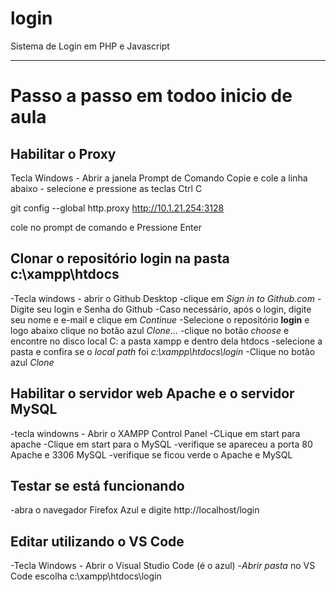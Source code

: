 # login
Sistema de Login em PHP e Javascript

---
# Passo a passo em todoo inicio de aula

## Habilitar o Proxy
 Tecla Windows - Abrir a janela Prompt de Comando
 Copie e cole a linha abaixo - selecione e pressione as teclas Ctrl C

 git config --global http.proxy http://10.1.21.254:3128

 cole no prompt de comando e
 Pressione Enter
 
 ## Clonar o repositório **login** na pasta **c:\xampp\htdocs**
  -Tecla windows - abrir o Github Desktop
  -clique em *Sign in to Github.com*
  -Digite seu login e Senha do Github
  -Caso necessário, após o login, digite seu nome e e-mail e clique em *Continue*
  -Selecione o repositório **login** e logo abaixo clique no botão azul *Clone...*
  -clique no botão *choose* e encontre no disco local C: a pasta xampp e dentro dela htdocs
  -selecione a pasta e confira se o *local path* foi *c:\xampp\htdocs\login*
  -Clique no botão azul *Clone*
  
 ## Habilitar o servidor web **Apache** e o servidor **MySQL**
 -tecla windowns - Abrir o XAMPP Control Panel
 -CLique em start para apache
 -Clique em start para o MySQL
 -verifique se apareceu a porta 80 Apache e 3306 MySQL
 -verifique se ficou verde o Apache e MySQL
 
 ## Testar se está funcionando
 -abra o navegador Firefox Azul e digite http://localhost/login
 
## Editar utilizando o VS Code 
-Tecla Windows - Abrir o Visual Studio Code (é o azul)
-*Abrir pasta* no VS Code escolha c:\xampp\htdocs\login
